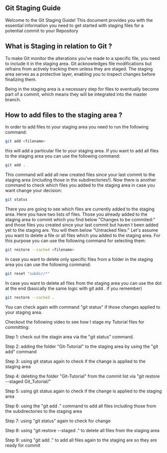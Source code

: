 ## Git Staging Guide

Welcome to the Git Staging Guide! This document provides you with the essential information you need to get started with staging files for a potential commit to your Repository

## What is Staging in relation to Git ?

To make Git monitor the alterations you've made to a specific file, you need to include it in the staging area. Git acknowledges file modifications but refrains from actively tracking them unless they are staged. The staging area serves as a protective layer, enabling you to inspect changes before finalizing them.

Being in the staging area is a necessary step for files to eventually become part of a commit, which means they will be integrated into the master branch.

## How to add files to the staging area ?

In order to add files to your staging area you need to run the following command:
```bash
git add <filename>
```
this will add a particular file to your staging area. If you want to add all files to the staging area you can use the following command:
```bash
git add . 
```
This command will add all new created files since your last commit to the staging area (including those in the subdirectories!). Now there is another command to check which files you added to the staging area in case you want change your decision:
```bash
git status
```
There you are going to see which files are currently added to the staging area. Here you have two lists of files. Those you already added to the staging area to commit which you find below "Changes to be commited:" and those files you created since your last commit but haven`t been added yet to the staging are. You will them below "Untracked files:" Let's assume you want to delete a file  or all files which you added to the staging area. For this purpose you can use the following command for selecting them:
```bash
git restore --cached <filename>
```
In case you want to delete only specific files from a folder in the staging area you can use the following command:
```bash
git reset "subdir/*"
```
In case you want to delete all files from the staging area you can use the dot at the end (basically the same logic with git add . if you remember)
```bash
git restore --cached .
```
You can check again with command "git status" if those changes applied to your staging area. 

Checkout the following video to see how I stage my Tutorial files for committing:

Step 1: check out the stagin area via the "git status" command.

Step 2: adding the folder "Git-Tutorial" to the staging area by using the "git add" command

Step 3: using git status again to check if the change is applied to the staging area

Step 4: deleting the folder "Git-Tutorial" from the commit list via "git restore --staged Git_Tutorial/"

Step 5: using git status again to check if the change is applied to the staging area

Step 6: using the "git add ." command to add all files including those from the subdirectories to the staging area

Step 7: using "git status" again to check for change

Step 8: using "git restore --staged ." to delete all files from the staging area

Step 9: using "git add ." to add all files again to the staging are so they are ready for commit

